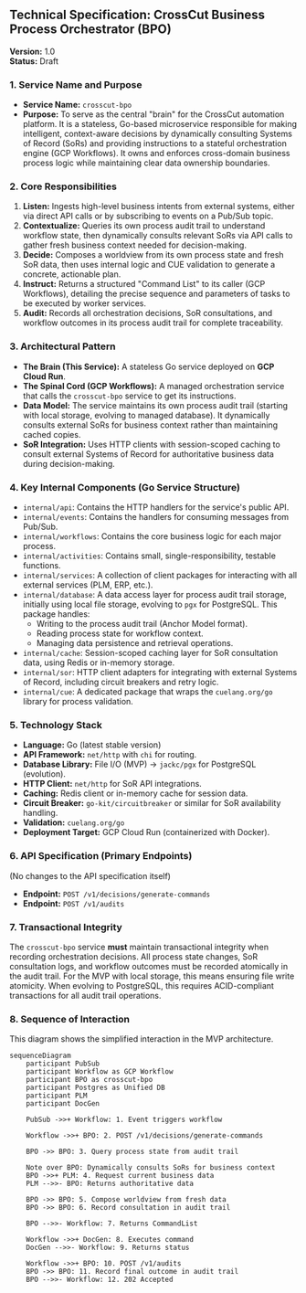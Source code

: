 ## Technical Specification: CrossCut Business Process Orchestrator (BPO)

**Version:** 1.0  
**Status:** Draft

### 1. Service Name and Purpose

*   **Service Name:** `crosscut-bpo`
*   **Purpose:** To serve as the central "brain" for the CrossCut automation platform. It is a stateless, Go-based microservice responsible for making intelligent, context-aware decisions by dynamically consulting Systems of Record (SoRs) and providing instructions to a stateful orchestration engine (GCP Workflows). It owns and enforces cross-domain business process logic while maintaining clear data ownership boundaries.

### 2. Core Responsibilities

1.  **Listen:** Ingests high-level business intents from external systems, either via direct API calls or by subscribing to events on a Pub/Sub topic.
2.  **Contextualize:** Queries its own process audit trail to understand workflow state, then dynamically consults relevant SoRs via API calls to gather fresh business context needed for decision-making.
3.  **Decide:** Composes a worldview from its own process state and fresh SoR data, then uses internal logic and CUE validation to generate a concrete, actionable plan.
4.  **Instruct:** Returns a structured "Command List" to its caller (GCP Workflows), detailing the precise sequence and parameters of tasks to be executed by worker services.
5.  **Audit:** Records all orchestration decisions, SoR consultations, and workflow outcomes in its process audit trail for complete traceability.

### 3. Architectural Pattern

*   **The Brain (This Service):** A stateless Go service deployed on **GCP Cloud Run**.
*   **The Spinal Cord (GCP Workflows):** A managed orchestration service that calls the `crosscut-bpo` service to get its instructions.
*   **Data Model:** The service maintains its own process audit trail (starting with local storage, evolving to managed database). It dynamically consults external SoRs for business context rather than maintaining cached copies.
*   **SoR Integration:** Uses HTTP clients with session-scoped caching to consult external Systems of Record for authoritative business data during decision-making.

### 4. Key Internal Components (Go Service Structure)

*   `internal/api`: Contains the HTTP handlers for the service's public API.
*   `internal/events`: Contains the handlers for consuming messages from Pub/Sub.
*   `internal/workflows`: Contains the core business logic for each major process.
*   `internal/activities`: Contains small, single-responsibility, testable functions.
*   `internal/services`: A collection of client packages for interacting with all external services (PLM, ERP, etc.).
*   `internal/database`: A data access layer for process audit trail storage, initially using local file storage, evolving to `pgx` for PostgreSQL. This package handles:
    *   Writing to the process audit trail (Anchor Model format).
    *   Reading process state for workflow context.
    *   Managing data persistence and retrieval operations.
*   `internal/cache`: Session-scoped caching layer for SoR consultation data, using Redis or in-memory storage.
*   `internal/sor`: HTTP client adapters for integrating with external Systems of Record, including circuit breakers and retry logic.
*   `internal/cue`: A dedicated package that wraps the `cuelang.org/go` library for process validation.

### 5. Technology Stack

*   **Language:** Go (latest stable version)
*   **API Framework:** `net/http` with `chi` for routing.
*   **Database Library:** File I/O (MVP) → `jackc/pgx` for PostgreSQL (evolution).
*   **HTTP Client:** `net/http` for SoR API integrations.
*   **Caching:** Redis client or in-memory cache for session data.
*   **Circuit Breaker:** `go-kit/circuitbreaker` or similar for SoR availability handling.
*   **Validation:** `cuelang.org/go`
*   **Deployment Target:** GCP Cloud Run (containerized with Docker).

### 6. API Specification (Primary Endpoints)

(No changes to the API specification itself)

*   **Endpoint:** `POST /v1/decisions/generate-commands`
*   **Endpoint:** `POST /v1/audits`

### 7. Transactional Integrity

The `crosscut-bpo` service **must** maintain transactional integrity when recording orchestration decisions. All process state changes, SoR consultation logs, and workflow outcomes must be recorded atomically in the audit trail. For the MVP with local storage, this means ensuring file write atomicity. When evolving to PostgreSQL, this requires ACID-compliant transactions for all audit trail operations.

### 8. Sequence of Interaction

This diagram shows the simplified interaction in the MVP architecture.

```mermaid
sequenceDiagram
    participant PubSub
    participant Workflow as GCP Workflow
    participant BPO as crosscut-bpo
    participant Postgres as Unified DB
    participant PLM
    participant DocGen
    
    PubSub ->>+ Workflow: 1. Event triggers workflow
    
    Workflow ->>+ BPO: 2. POST /v1/decisions/generate-commands

    BPO ->> BPO: 3. Query process state from audit trail

    Note over BPO: Dynamically consults SoRs for business context
    BPO ->>+ PLM: 4. Request current business data
    PLM -->>- BPO: Returns authoritative data

    BPO ->> BPO: 5. Compose worldview from fresh data
    BPO ->> BPO: 6. Record consultation in audit trail

    BPO -->>- Workflow: 7. Returns CommandList

    Workflow ->>+ DocGen: 8. Executes command
    DocGen -->>- Workflow: 9. Returns status

    Workflow ->>+ BPO: 10. POST /v1/audits
    BPO ->> BPO: 11. Record final outcome in audit trail
    BPO -->>- Workflow: 12. 202 Accepted
```